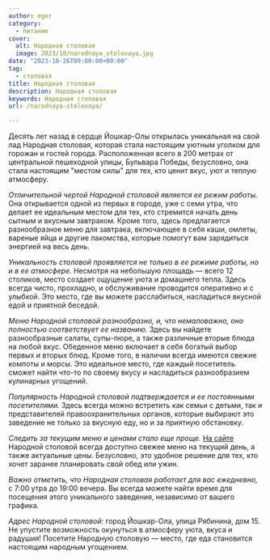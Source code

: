 ```yaml
---
author: egor
category:
  - питание
cover:
  alt: Народная столовая
  image: 2023/10/narodnaya_stolovaya.jpg
date: "2023-10-26T09:00:00+00:00"
tag:
  - столовая
title: Народная столовая
description: Народная столовая
keywords: Народная столовая
url: /narodnaya-stolovaya/

---
```

Десять лет назад в сердце Йошкар-Олы открылась уникальная на свой лад Народная столовая, которая стала настоящим уютным уголком для горожан и гостей города. Расположенная всего в 200 метрах от центральной пешеходной улицы, Бульвара Победы, безусловно, она стала настоящим "местом силы" для тех, кто ценит вкус, уют и теплую атмосферу.

_Отличительной чертой Народной столовой является ее режим работы._ Она открывается одной из первых в городе, уже с семи утра, что делает ее идеальным местом для тех, кто стремится начать день сытным и вкусным завтраком. Кроме того, здесь предлагается разнообразное меню для завтрака, включающее в себя каши, омлеты, вареные яйца и другие лакомства, которые помогут вам зарядиться энергией на весь день.

_Уникальность столовой проявляется не только в ее режиме работы, но и в ее атмосфере._ Несмотря на небольшую площадь — всего 12 столиков, место создает ощущение уюта и домашнего тепла. Здесь всегда чисто, прохладно, и обслуживание проводится оперативно и с улыбкой. Это место, где вы можете расслабиться, насладиться вкусной едой и приятной беседой.

_Меню Народной столовой разнообразно, и, что немаловажно, оно полностью соответствует ее названию._ Здесь вы найдете разнообразные салаты, супы-пюре, а также различные вторые блюда на любой вкус. Обеденное меню включает в себя богатый выбор первых и вторых блюд. Кроме того, в наличии всегда имеются свежие компоты и морсы. Это идеальное место, где каждый посетитель сможет найти что-то по своему вкусу и насладиться разнообразием кулинарных угощений.

_Популярность Народной столовой подтверждается и ее постоянными посетителями._ Здесь всегда можно встретить как семьи с детьми, так и представителей правоохранительных органов, которые выбирают это заведение не только за вкусную еду, но и за приятную обстановку.

_Следить за текущим меню и ценами стало еще проще._ [На сайте](https://vk.com/stolovaya.narodnaya) Народной столовой всегда доступно свежее меню на текущий день, а также актуальные цены. Безусловно, это удобное решение для тех, кто хочет заранее планировать свой обед или ужин.

_Важно отметить, что Народная столовая работает для вас ежедневно,_ с 7:00 утра до 19:00 вечера. Вы всегда можете найти время для посещения этого уникального заведения, независимо от вашего графика.

_Адрес Народной столовой:_ город Йошкар-Ола, улица Рябинина, дом 15\. Не упустите возможность окунуться в атмосферу уюта, вкуса и радушия! Посетите Народную столовую — место, где еда становится настоящим народным угощением.
